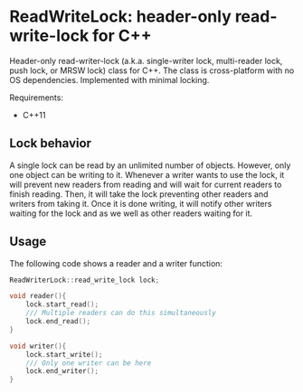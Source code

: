 # ReadWriteLock: header-only read-write-lock for C++

Header-only read-writer-lock (a.k.a. single-writer lock, multi-reader lock, push lock, or MRSW lock) class for C++. The class is cross-platform with no OS dependencies. Implemented with minimal locking.

Requirements:
- C++11

## Lock behavior
A single lock can be read by an unlimited number of objects. However, only one object can be writing to it. Whenever a writer wants to use the lock, it will prevent new readers from reading and will wait for current readers to finish reading. Then, it will take the lock preventing other readers and writers from taking it. Once it is done writing, it will notify other writers waiting for the lock and as we well as other readers waiting for it. 

## Usage

The following code shows a reader and a writer function:
```c++
ReadWriterLock::read_write_lock lock;

void reader(){
    lock.start_read();
    /// Multiple readers can do this simultaneously
    lock.end_read();
}

void writer(){
    lock.start_write();
    /// Only one writer can be here
    lock.end_writer();
}
```

